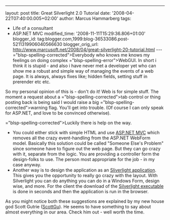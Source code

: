 ---
layout: post
title: Great Silverlight 2.0 Tutorial
date: '2008-04-22T07:40:00.005+02:00'
author: Marcus Hammarberg
tags:
  - Life of a consultant
  - ASP.NET MVC
modified_time: '2008-11-11T15:29:36.806+01:00'
blogger_id: tag:blogger.com,1999:blog-36533086.post-5211319906040566630
blogger_orig_url: http://www.marcusoft.net/2008/04/great-silverlight-20-tutorial.html ---
<span>="blsp-spelling-corrected">Everybody</span> who knows me knows my
feelings on doing complex <span>="blsp-spelling-error">WebGUI</span>. In short i think it is
stupid - and also i have never met a developer yet who can show me a
robust and simple way of managing the events of a web page. It is
always, always fixes like; hidden fields, setting stuff in <span
id="SPELLING_ERROR_2" class="blsp-spelling-error">prerender</span> etc
etc.

So my personal opinion of this is - don't do it! Web is for simple
stuff. The moment a request about a <span>="blsp-spelling-corrected">tab control</span> or thing posting back
is being said I would raise a big <span>="blsp-spelling-corrected">warning flag</span>. You'll get into
trouble. (Of course I can only speak for ASP.NET, and love to be
convinced otherwise).

<span>="blsp-spelling-corrected">Luckily</span> there is help on the
way.

-   You could either stick with simple HTML and use [ASP.NET <span
    id="SPELLING_ERROR_6"
    class="blsp-spelling-error">MVC</span>](http://weblogs.asp.net/scottgu/archive/2007/10/14/asp-net-mvc-framework.aspx)
    which removes all the crazy event-handling from the ASP.NET <span
    id="SPELLING_ERROR_7" class="blsp-spelling-error">WebForm</span>
    model. Basically this solution could be called "Someone <span
    id="SPELLING_ERROR_8" class="blsp-spelling-corrected">Else's</span>
    Problem" since someone have to figure out the <span
    id="SPELLING_ERROR_9" class="blsp-spelling-corrected">web
    page</span>. But they can go crazy with it, separate from the logic.
    You are providing a controller form the design-folks to use. The
    person most <span id="SPELLING_ERROR_10"
    class="blsp-spelling-corrected">appropriate</span> for the job - in
    my case anyway.
-   Another way is to design the application as an [<span
    id="SPELLING_ERROR_11"
    class="blsp-spelling-error">Sliverlight</span>
    application](http://weblogs.asp.net/scottgu/archive/2008/02/22/first-look-at-silverlight-2.aspx).
    This gives you the <span id="SPELLING_ERROR_12"
    class="blsp-spelling-corrected">opportunity</span> to really go
    crazy with the layout. With <span id="SPELLING_ERROR_13"
    class="blsp-spelling-error">Silverlight</span> you can do anything
    you can do in a Windows Form, <span id="SPELLING_ERROR_14"
    class="blsp-spelling-corrected">design wise</span>, and more. For
    the client the download of the [<span id="SPELLING_ERROR_15"
    class="blsp-spelling-error">Silverlight</span>
    executable](http://silverlight.net/) is done in seconds and then the
    application is run in the browser.

As you might notice both these suggestions are explained by my new <span
id="SPELLING_ERROR_16" class="blsp-spelling-corrected">house god
</span>Scott <span id="SPELLING_ERROR_17"
class="blsp-spelling-error">Gutrie</span> ([<span id="SPELLING_ERROR_18"
class="blsp-spelling-error">ScottGu</span>](http://weblogs.asp.net/scottgu/)).
He seems to have something to say about almost everything in our area.
Check him out - well worth the time.
